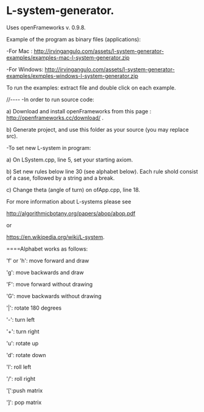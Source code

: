 # L-system-generator.

Uses openFrameworks v. 0.9.8. 

Example of the program as binary files (applications):

  -For Mac : http://irvingangulo.com/assets/l-system-generator-examples/examples-mac-l-system-generator.zip

  -For Windows: http://irvingangulo.com/assets/l-system-generator-examples/exmples-windows-l-system-generator.zip

To run the examples: extract file and double click on each example.


//----
-In order to run source code: 

a) Download and install openFrameworks from this page : http://openframeworks.cc/download/ . 

b) Generate project, and use this folder as your source (you may replace src).

-To set new L-system in program:

a) On LSystem.cpp, line 5, set your starting axiom.

b) Set new rules below line 30 (see alphabet below). Each rule shold consist of a case, followed by a string and a break.

c) Change theta (angle of turn) on ofApp.cpp, line 18.

For more information about L-systems please see

http://algorithmicbotany.org/papers/abop/abop.pdf

or

https://en.wikipedia.org/wiki/L-system. 



====Alphabet works as follows:

'f' or 'h': move forward and draw

'g': move backwards and draw

'F': move forward without drawing

'G': move backwards without drawing

'|': rotate 180 degrees

'-': turn left

'+': turn right

'u': rotate up

'd': rotate down

'l': roll left

'/': roll right

'[':push matrix

']': pop matrix
